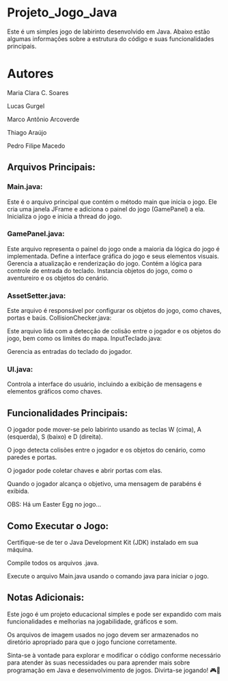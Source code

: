 # Projeto_Jogo_Java

Este é um simples jogo de labirinto desenvolvido em Java. Abaixo estão algumas informações sobre a estrutura do código e suas funcionalidades principais.

# Autores

Maria Clara C. Soares

Lucas Gurgel

Marco Antônio Arcoverde

Thiago Araújo

Pedro Filipe Macedo

## Arquivos Principais:

### Main.java:

Este é o arquivo principal que contém o método main que inicia o jogo.
Ele cria uma janela JFrame e adiciona o painel do jogo (GamePanel) a ela.
Inicializa o jogo e inicia a thread do jogo.

### GamePanel.java:

Este arquivo representa o painel do jogo onde a maioria da lógica do jogo é implementada.
Define a interface gráfica do jogo e seus elementos visuais.
Gerencia a atualização e renderização do jogo.
Contém a lógica para controle de entrada do teclado.
Instancia objetos do jogo, como o aventureiro e os objetos do cenário.

### AssetSetter.java:

Este arquivo é responsável por configurar os objetos do jogo, como chaves, portas e baús.
CollisionChecker.java:

Este arquivo lida com a detecção de colisão entre o jogador e os objetos do jogo, bem como os limites do mapa.
InputTeclado.java:

Gerencia as entradas do teclado do jogador.

### UI.java:

Controla a interface do usuário, incluindo a exibição de mensagens e elementos gráficos como chaves.

## Funcionalidades Principais:

O jogador pode mover-se pelo labirinto usando as teclas W (cima), A (esquerda), S (baixo) e D (direita).

O jogo detecta colisões entre o jogador e os objetos do cenário, como paredes e portas.

O jogador pode coletar chaves e abrir portas com elas.

Quando o jogador alcança o objetivo, uma mensagem de parabéns é exibida.

OBS: Há um Easter Egg no jogo...

## Como Executar o Jogo:

Certifique-se de ter o Java Development Kit (JDK) instalado em sua máquina.

Compile todos os arquivos .java.

Execute o arquivo Main.java usando o comando java para iniciar o jogo.

## Notas Adicionais:

Este jogo é um projeto educacional simples e pode ser expandido com mais funcionalidades e melhorias na jogabilidade, gráficos e som.

Os arquivos de imagem usados no jogo devem ser armazenados no diretório apropriado para que o jogo funcione corretamente.

Sinta-se à vontade para explorar e modificar o código conforme necessário para atender às suas necessidades ou para aprender mais sobre programação em Java e desenvolvimento de jogos. Divirta-se jogando! 🎮🚀
